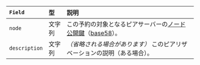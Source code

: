 | `Field`       | 型     | 説明                                                |
|:--------------|:-------|:----------------------------------------------------|
| `node`        | 文字列  | この予約の対象となるピアサーバーの[ノード公開鍵](../concepts/networks-and-servers/peer-protocol.md#ノードキーペア)（[base58](../references/protocol/data-types/base58-encodings.md)）。 |
| `description` | 文字列  | _（省略される場合があります）_ このピアリザベーションの説明（ある場合）。 |
